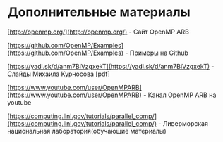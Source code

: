 # Дополнительные материалы

[http://openmp.org/](http://openmp.org/)  - Сайт OpenMP ARB 

[https://github.com/OpenMP/Examples](https://github.com/OpenMP/Examples)  - Примеры на Github 

[https://yadi.sk/d/anm7BiVzgxekT](https://yadi.sk/d/anm7BiVzgxekT) - Слайды Михаила Курносова [pdf]

[https://www.youtube.com/user/OpenMPARB](https://www.youtube.com/user/OpenMPARB) - Канал OpenMP ARB на youtube 

[https://computing.llnl.gov/tutorials/parallel_comp/](https://computing.llnl.gov/tutorials/parallel_comp/) - Ливерморская национальная лаборатория(обучающие материалы)